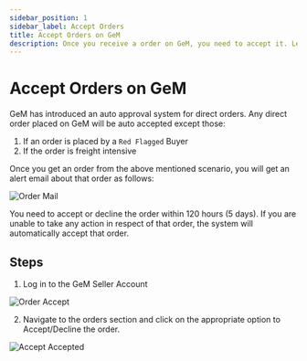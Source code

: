 ```yaml
---
sidebar_position: 1
sidebar_label: Accept Orders
title: Accept Orders on GeM
description: Once you receive a order on GeM, you need to accept it. Learn how to accept orders you receive on GeM (Government e-Marketplace).
---
```


# Accept Orders on GeM
GeM has introduced an auto approval system for direct orders. Any direct order placed on GeM will be auto accepted except those:
1. If an order is placed by a `Red Flagged` Buyer
2. If the order is freight intensive

Once you get an order from the above mentioned scenario, you will get an alert email about that order as follows:

![Order Mail](/img/doc/order-mail.jpg)

You need to accept or decline the order within 120 hours (5 days). If you are unable to take any action in respect of that order, the system will automatically accept that order.

## Steps
1. Log in to the GeM Seller Account

![Order Accept](/img/doc/accept-orders.jpg)

2. Navigate to the orders section and click on the appropriate option to Accept/Decline the order.

![Accept Accepted](/img/doc/order-accepted.jpg)
